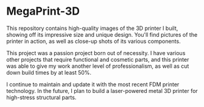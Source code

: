 # MegaPrint-3D
This repository contains high-quality images of the 3D printer I built, showing off its impressive size and unique design. You'll find pictures of the printer in action, as well as close-up shots of its various components.

This project was a passion project born out of necessity. I have various other projects that require functional and cosmetic parts, and this printer was able to give my work another level of professionalism, as well as cut down build times by at least 50%.

I continue to maintain and update it with the most recent FDM printer technology. In the future, I plan to build a laser-powered metal 3D printer for high-stress structural parts.
